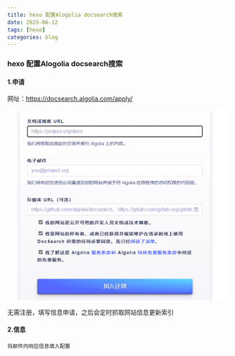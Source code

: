 ```yaml
---
title: hexo 配置Alogolia docsearch搜索
date: 2025-06-12
tags: [hexo]
categories: blog
---
```

### hexo 配置Alogolia docsearch搜索

#### 1.申请

网址：https://docsearch.algolia.com/apply/

![image-20250612153525647](../images/image-20250612153525647.png)

无需注册，填写信息申请，之后会定时抓取网站信息更新索引

#### 2.信息

	将邮件内响应信息填入配置